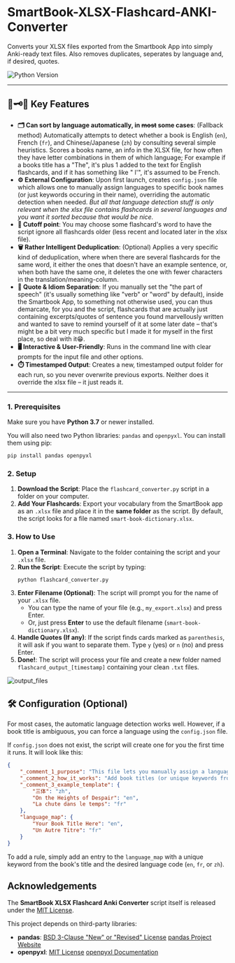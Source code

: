 # SmartBook-XLSX-Flashcard-ANKI-Converter
Converts your XLSX files exported from the Smartbook App into simply Anki-ready text files. Also removes duplicates, seperates by language and, if desired, quotes.

![Python Version](https://img.shields.io/badge/python-3.7+-blue.svg)

***

## 🔑🗝️🔑 Key Features

* **🗂️ Can sort by language automatically, in ~~most~~ some cases**: (Fallback method) Automatically attempts to detect whether a book is English (`en`), French (`fr`), and Chinese/Japanese (`zh`) by consulting several simple heuristics. Scores a books name, an info in the XLSX file, for how often they have letter combinations in them of which language; For example if a books title has a "The", it's plus 1 added to the text for English flashcards, and if it has something like " l'", it's assumed to be French.
* **⚙️ External Configuration**: Upon first launch, creates `config.json` file which allows one to manually assign languages to specific book names (or just keywords occuring in their name), overriding the automatic detection when needed.
*But all that language detection stuff is only relevant when the xlsx file contains flashcards in several languages and you want it sorted because that would be nice.*
* **🔪 Cutoff point**: You may choose some flashcard's word to have the script ignore all flashcards older (less recent and located later in the xlsx file).
* **🗑️ Rather Intelligent Deduplication**: (Optional) Applies a very specific kind of deduplication, where when there are several flashcards for the same word, it either the ones that doesn't have an example sentence, or, when both have the same one, it deletes the one with fewer characters in the translation/meaning-column. 
* **🤯 Quote & Idiom Separation**: If you manually set the "the part of speech" (it's usually something like "verb" or "word" by default), inside the Smartbook App, to something not otherwise used, you can thus demarcate, for you and the script, flashcards that are actually just containing excerpts/quotes of sentence you found marvellously written and wanted to save to remind yourself of it at some later date – that's might be a bit very much specific but I made it for myself in the first place, so deal with it😁.
* **🖥️ Interactive & User-Friendly**: Runs in the command line with clear prompts for the input file and other options.
* **⏱️ Timestamped Output**: Creates a new, timestamped output folder for each run, so you never overwrite previous exports. Neither does it override the xlsx file – it just reads it.

***

### 1. Prerequisites

Make sure you have **Python 3.7** or newer installed.

You will also need two Python libraries: `pandas` and `openpyxl`. You can install them using pip:

```bash
pip install pandas openpyxl
```

### 2. Setup

1.  **Download the Script**: Place the `flashcard_converter.py` script in a folder on your computer.
2.  **Add Your Flashcards**: Export your vocabulary from the SmartBook app as an `.xlsx` file and place it in the **same folder** as the script. By default, the script looks for a file named `smart-book-dictionary.xlsx`.

### 3. How to Use

1.  **Open a Terminal**: Navigate to the folder containing the script and your `.xlsx` file.
2.  **Run the Script**: Execute the script by typing:
    ```bash
    python flashcard_converter.py
    ```
3.  **Enter Filename (Optional)**: The script will prompt you for the name of your `.xlsx` file.
    * You can type the name of your file (e.g., `my_export.xlsx`) and press Enter.
    * Or, just press **Enter** to use the default filename (`smart-book-dictionary.xlsx`).
4.  **Handle Quotes (If any)**: If the script finds cards marked as `parenthesis`, it will ask if you want to separate them. Type `y` (yes) or `n` (no) and press Enter.
5.  **Done!**: The script will process your file and create a new folder named `flashcard_output_[timestamp]` containing your clean `.txt` files.

![output_files](https://i.imgur.com/g8vU4k5.png)

## 🛠️ Configuration (Optional)

For most cases, the automatic language detection works well. However, if a book title is ambiguous, you can force a language using the `config.json` file.

If `config.json` does not exist, the script will create one for you the first time it runs. It will look like this:

```json
{
    "_comment_1_purpose": "This file lets you manually assign a language to flashcards from specific books. This is only needed if your spreadsheet contains flashcards from multiple languages and the script cannot automatically detect them.",
    "_comment_2_how_it_works": "Add book titles (or unique keywords from them) from the 'chapter' column of your XLSX file into the 'language_map' section below. The script will check if these keywords are present and assign the corresponding language code (e.g., 'en', 'fr', 'zh').",
    "_comment_3_example_template": {
        "三体": "zh",
        "On the Heights of Despair": "en",
        "La chute dans le temps": "fr"
    },
    "language_map": {
        "Your Book Title Here": "en",
        "Un Autre Titre": "fr"
    }
}
```
To add a rule, simply add an entry to the `language_map` with a unique keyword from the book's title and the desired language code (`en`, `fr`, or `zh`).



## Acknowledgements

The **SmartBook XLSX Flashcard Anki Converter** script itself is released under the [MIT License](https://opensource.org/licenses/MIT).

This project depends on third-party libraries:
* **pandas**: [BSD 3-Clause "New" or "Revised" License](https://opensource.org/licenses/BSD-3-Clause) [pandas Project Website](https://pandas.pydata.org/)
* **openpyxl**: [MIT License](https://opensource.org/licenses/MIT) [openpyxl Documentation](https://openpyxl.readthedocs.io/en/stable/)
